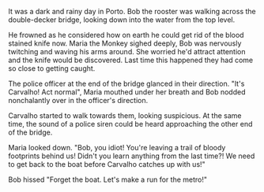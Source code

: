 
It was a dark and rainy day in Porto. Bob the rooster was walking across the double-decker bridge, looking down into the water from the top level. 

He frowned as he considered how on earth he could get rid of the blood stained knife now. Maria the Monkey sighed deeply, Bob was nervously twitching and waving his arms around. She worried he'd attract attention and the knife would be discovered. Last time this happened they had come so close to getting caught.

The police officer at the end of the bridge glanced in their direction. "It's Carvalho! Act normal", Maria mouthed under her breath and Bob nodded nonchalantly over in the officer's direction. 

Carvalho started to walk towards them, looking suspicious.  At the same time, the sound of a police siren could be heard approaching the other end of the bridge.

Maria looked down.  "Bob, you idiot! You're leaving a trail of bloody footprints behind us!  Didn't you learn anything from the last time?!  We need to get back to the boat before Carvalho catches up with us!"

Bob hissed "Forget the boat.  Let's make a run for the metro!"



